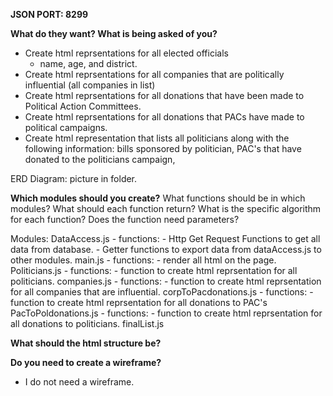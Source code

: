 **JSON PORT: 8299**

**What do they want? What is being asked of you?**

- Create html reprsentations for all elected officials
    - name, age, and district.
- Create html reprsentations for all companies that are politically influential (all companies in list)
- Create html reprsentations for all donations that have been made to Political Action Committees.
- Create html reprsentations for all donations that PACs have made to political campaigns.
- Create html representation that lists all politicians along with the following information: bills sponsored by politician, PAC's that have donated to the politicians campaign,

ERD Diagram: picture in folder.

**Which modules should you create?**
What functions should be in which modules?
What should each function return? What is the specific algorithm for each function?
Does the function need parameters?

Modules:
DataAccess.js 
    - functions: 
        - Http Get Request Functions to get all data from database. 
            - Getter functions to export data from dataAccess.js to other modules.
main.js 
    - functions: 
        - render all html on the page. 
Politicians.js 
    - functions: 
        - function to create html reprsentation for all politicians.
companies.js 
    - functions: 
        - function to create html reprsentation for all companies that are influential.
corpToPacdonations.js 
    - functions: 
        - function to create html reprsentation for all donations to PAC's
PacToPoldonations.js 
    - functions: 
        - function to create html reprsentation for all donations to politicians.
finalList.js

**What should the html structure be?**

**Do you need to create a wireframe?**

- I do not need a wireframe.
